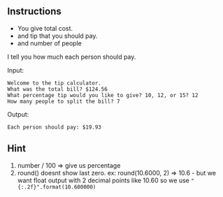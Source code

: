 ## Instructions
* You give total cost. 
* and tip that you should pay.
* and number of people 

I tell you how much each person should pay.

Input:
```
Welcome to the tip calculator.
What was the total bill? $124.56
What percentage tip would you like to give? 10, 12, or 15? 12
How many people to split the bill? 7
```

Output:
```commandline
Each person should pay: $19.93
```

## Hint
1. number / 100 => give us percentage
2. round() doesnt show last zero. ex: round(10.6000, 2) => 10.6  - but we want float output with 2 decimal points like 10.60
so we use `"{:.2f}".format(10.600000)`